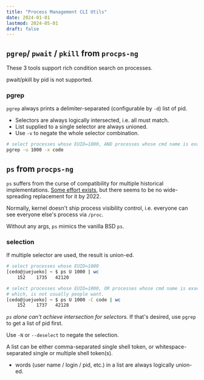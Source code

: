 ```yaml
---
title: "Process Management CLI Utils"
date: 2024-01-01
lastmod: 2024-05-01
draft: false
---
```


## `pgrep`/ `pwait` / `pkill` from `procps-ng`

These 3 tools support rich condition search on processes.

pwait/pkill by pid is not supported.

### pgrep

`pgrep` always prints a delimiter-separated (configurable by `-d`) list of pid.

- Selectors are always logically intersected, i.e. all must match.
- List supplied to a single selector are always unioned.
- Use `-v` to negate the whole selector combination.

```sh
# select processes whose EUID=1000, AND processes whose cmd name is exactly 'code'
pgrep -u 1000 -x code
```

## `ps` from `procps-ng`

`ps` suffers from the curse of compatibility for multiple historical implementations.
[Some effort exists](https://github.com/dalance/procs), but there seems to be no wide-spreading replacement for it by 2022.

Normally, kernel doesn't ship process visibility control, i.e. everyone can see everyone else's process via `/proc`.

Without any args, `ps` mimics the vanilla BSD `ps`.

### selection

If multiple selector are used, the result is union-ed.

```sh
# select processes whose EUID=1000 
[cedo@juejueko] ~ $ ps U 1000 | wc
    152    1735   42120

# select processes whose EUID=1000, OR processes whose cmd name is exactly 'code'
# which, is not usually people want.
[cedo@juejueko] ~ $ ps U 1000 -C code | wc
    152    1737   42128
```

*`ps` alone can't achieve intersection for selectors.*
If that's desired, use `pgrep` to get a list of pid first.

Use `-N` or `--deselect` to negate the selection.

A list can be either comma-separated single shell token, or whitespace-separated single or multiple shell token(s).

- words (user name / login / pid, etc.) in a list are always logically union-ed.
